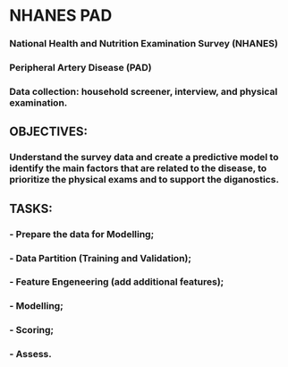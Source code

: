# NHANES PAD
### National Health and Nutrition Examination Survey (NHANES)            
### Peripheral Artery Disease (PAD)                                   
### Data collection: household screener, interview, and physical examination.
## OBJECTIVES: 														        
###  Understand the survey data and create a predictive model to identify the main factors that are related to the disease, to prioritize the physical exams and to support the diganostics.
## TASKS:  
### - Prepare the data for Modelling;
### - Data Partition (Training and Validation);
### - Feature Engeneering (add additional features); 
### - Modelling; 
### - Scoring;
###  - Assess. 
